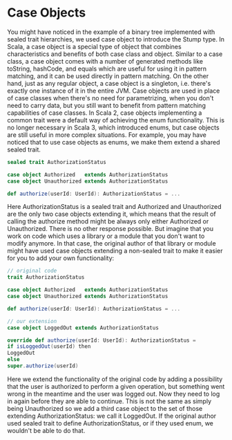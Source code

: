 
# Case Objects

You might have noticed in the example of a binary tree implemented with sealed trait hierarchies, we used case object to introduce the Stump type. In Scala, a case object is a special type of object that combines characteristics and benefits of both case class and object.
Similar to a case class, a case object comes with a number of generated methods like toString, hashCode,  and equals which are useful for using it in pattern matching, and it can be used directly in pattern matching. On the other hand, just as any regular object, a case object is a singleton, i.e. there's exactly one instance of it in the entire JVM. Case objects are used in place of case classes when there's no need for parametrizing, when you don't need  to carry data, but you still want to benefit from pattern matching capabilities of case classes. In Scala 2, case objects implementing a common trait were a default way of achieving the enum functionality. This is no longer necessary in Scala 3, which introduced enums, but case objects are still useful in more complex situations.
For example, you may have noticed that to use case objects as enums, we make them extend a shared sealed trait.

```scala 3
sealed trait AuthorizationStatus

case object Authorized   extends AuthorizationStatus
case object Unauthorized extends AuthorizationStatus

def authorize(userId: UserId): AuthorizationStatus = ...
```

Here AuthorizationStatus is a sealed trait and Authorized and Unauthorized  are the only two case objects extending it, which means that the result of calling the authorize method might be always only either Authorized or Unauthorized.  There is no other response possible.
But imagine that you work on code which uses a library or a module that you don't want to modify anymore. In that case, the original author of that library or module might have used case objects extending a non-sealed trait to make it easier for you to add your own functionality:
```scala 3
// original code
trait AuthorizationStatus

case object Authorized   extends AuthorizationStatus
case object Unauthorized extends AuthorizationStatus

def authorize(userId: UserId): AuthorizationStatus = ...

// our extension
case object LoggedOut extends AuthorizationStatus

override def authorize(userId: UserId): AuthorizationStatus =
if isLoggedOut(userId) then
LoggedOut
else
super.authorize(userId)
```

Here we extend the functionality of the original code by adding a possibility that the user is authorized to perform a given operation, but something went wrong in the meantime and the user was logged out. Now they need to log in again before they are able to continue. This is not the same as simply being Unauthorized so we add a third case object to the set of those extending AuthorizationStatus: we call it LoggedOut. If the original author used sealed trait to define AuthorizationStatus, or if they used enum, we wouldn't be able to do that.
